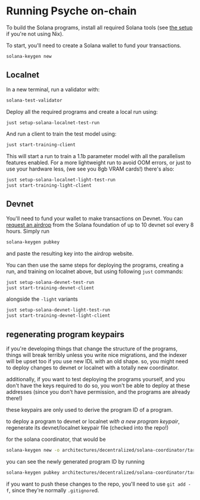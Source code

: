 # Running Psyche on-chain

To build the Solana programs, install all required Solana tools (see [the setup](./setup.md) if you're not using Nix).

To start, you'll need to create a Solana wallet to fund your transactions.

```bash
solana-keygen new
```

## Localnet

In a new terminal, run a validator with:

```bash
solana-test-validator
```

Deploy all the required programs and create a local run using:

```bash
just setup-solana-localnet-test-run
```

And run a client to train the test model using:

```bash
just start-training-client
```

This will start a run to train a 1.1b parameter model with all the parallelism features enabled.
For a more lightweight run to avoid OOM errors, or just to use your hardware less, (we see you 8gb VRAM cards!) there's also:

```bash
just setup-solana-localnet-light-test-run
just start-training-light-client
```

## Devnet

You'll need to fund your wallet to make transactions on Devnet.
You can [request an airdrop](https://faucet.solana.com/) from the Solana foundation of up to 10 devnet sol every 8 hours. Simply run

```bash
solana-keygen pubkey
```

and paste the resulting key into the airdrop website.

You can then use the same steps for deploying the programs, creating a run, and training on localnet above, but using following `just` commands:

```bash
just setup-solana-devnet-test-run
just start-training-devnet-client
```

alongside the `-light` variants

```bash
just setup-solana-devnet-light-test-run
just start-training-devnet-light-client
```

## regenerating program keypairs

if you're developing things that change the structure of the programs,
things will break terribly unless you write nice migrations,
and the indexer will be upset too if you use new IDL with an old shape.
so, you might need to deploy changes to devnet or localnet with a totally new coordinator.

additionally, if you want to test deploying the programs yourself, and you don't have the keys required to do so, you won't be able to deploy at these addresses (since you don't have permission, and the programs are already there!)

these keypairs are only used to derive the program ID of a program.

to deploy a program to devnet or localnet _with a new program keypair_,
regenerate its devnet/localnet keypair file (checked into the repo!)

for the solana coordinator, that would be

```bash
solana-keygen new -o architectures/decentralized/solana-coordinator/target/deploy/psyche_solana_coordinator-keypair.json -f
```

you can see the newly generated program ID by running

```bash
solana-keygen pubkey architectures/decentralized/solana-coordinator/target/deploy/psyche_solana_coordinator-keypair.json
```

if you want to push these changes to the repo, you'll need to use `git add -f`, since they're normally `.gitignore`d.
